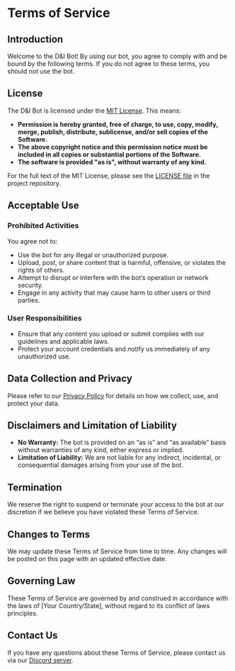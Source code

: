 # Terms of Service

## Introduction

Welcome to the D&I Bot! By using our bot, you agree to comply with and be bound by the following terms. If you do not agree to these terms, you should not use the bot.

## License

The D&I Bot is licensed under the [MIT License](https://opensource.org/licenses/MIT). This means:

- **Permission is hereby granted, free of charge, to use, copy, modify, merge, publish, distribute, sublicense, and/or sell copies of the Software.**
- **The above copyright notice and this permission notice must be included in all copies or substantial portions of the Software.**
- **The software is provided "as is", without warranty of any kind.**

For the full text of the MIT License, please see the [LICENSE file](./LICENSE.md) in the project repository.

## Acceptable Use

### Prohibited Activities

You agree not to:

- Use the bot for any illegal or unauthorized purpose.
- Upload, post, or share content that is harmful, offensive, or violates the rights of others.
- Attempt to disrupt or interfere with the bot’s operation or network security.
- Engage in any activity that may cause harm to other users or third parties.

### User Responsibilities

- Ensure that any content you upload or submit complies with our guidelines and applicable laws.
- Protect your account credentials and notify us immediately of any unauthorized use.

## Data Collection and Privacy

Please refer to our [Privacy Policy](#privacy-policy.md) for details on how we collect, use, and protect your data.

## Disclaimers and Limitation of Liability

- **No Warranty:** The bot is provided on an “as is” and “as available” basis without warranties of any kind, either express or implied.
- **Limitation of Liability:** We are not liable for any indirect, incidental, or consequential damages arising from your use of the bot.

## Termination

We reserve the right to suspend or terminate your access to the bot at our discretion if we believe you have violated these Terms of Service.

## Changes to Terms

We may update these Terms of Service from time to time. Any changes will be posted on this page with an updated effective date.

## Governing Law

These Terms of Service are governed by and construed in accordance with the laws of [Your Country/State], without regard to its conflict of laws principles.

## Contact Us

If you have any questions about these Terms of Service, please contact us via our [Discord server](https://discord.gg/rfrMnA4XCc).
